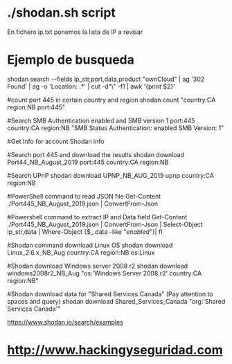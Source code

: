 # ./shodan.sh script

En fichero ip.txt ponemos la lista de IP a revisar

# Ejemplo de busqueda

shodan search --fields ip_str,port,data,product "ownCloud" | ag '302 Found' | ag -o 'Location: .*' | cut -d"\\" -f1 | awk '{print $2}'

#count port 445 in certain country and region
shodan count "country:CA region:NB port:445" 

#Search SMB Authentication enabled and SMB version 1
port:445 country:CA region:NB "SMB Status Authentication: enabled SMB Version: 1"

#Get Info for account
Shodan info

#Search port 445 and download the results
shodan download Port44_NB_August_2019 port:445 country:CA region:NB

#Search UPnP 
shodan download UPNP_NB_AUG_2019 upnp country:CA region:NB

#PowerShell command to read JSON file
Get-Content ./Port445_NB_August_2019.json | ConvertFrom-Json

#Powershell command to extract IP and Data field
Get-Content ./Port445_NB_August_2019.json | ConvertFrom-Json | Select-Object ip_str,data | Where-Object {$_.data -like "*enabled*"}| fl

#Shodan command download Linux OS
shodan download Linux_2.6.x_NB_Aug country:CA region:NB os:Linux

#Shodan download Windows server 2008 r2
shodan download windows2008r2_NB_Aug "os:'Windows Server 2008 r2' country:CA region:NB"

#Shodan download data for "Shared Services Canada" (Pay attention to spaces and query)
shodan download Shared_Services_Canada "org:'Shared Services Canada'"



https://www.shodan.io/search/examples


# http://www.hackingyseguridad.com
#
